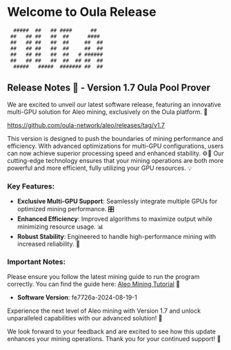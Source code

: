 # Welcome to Oula Release

```
  #####  ##   ## ####      ##    
 ##   ## ##   ##  ##      ####   
 ##   ## ##   ##  ##     ##  ##  
 ##   ## ##   ##  ##     ##  ##  
 ##   ## ##   ##  ##   # ######  
 ##   ## ##   ##  ##  ## ##  ##  
  #####   #####  ####### ##  ##
```


## Release Notes 🚀 - Version 1.7 Oula Pool Prover

We are excited to unveil our latest software release, featuring an innovative multi-GPU solution for Aleo mining, exclusively on the Oula platform. 🎉

https://github.com/oula-network/aleo/releases/tag/v1.7

This version is designed to push the boundaries of mining performance and efficiency. With advanced optimizations for multi-GPU configurations, users can now achieve superior processing speed and enhanced stability. ⚙️🚀 Our cutting-edge technology ensures that your mining operations are both more powerful and more efficient, fully utilizing your GPU resources. 💡

### Key Features:
- **Exclusive Multi-GPU Support**: Seamlessly integrate multiple GPUs for optimized mining performance. 🎛️
- **Enhanced Efficiency**: Improved algorithms to maximize output while minimizing resource usage. 📊
- **Robust Stability**: Engineered to handle high-performance mining with increased reliability. 🔧

### Important Notes:
Please ensure you follow the latest mining guide to run the program correctly. You can find the guide here: [Aleo Mining Tutorial](https://oula-faq.gitbook.io/zh/v/en/start-mining/publish-your-docs) 📖

- **Software Version**: fe7726a-2024-08-19-1

Experience the next level of Aleo mining with Version 1.7 and unlock unparalleled capabilities with our advanced solution! 🌟

We look forward to your feedback and are excited to see how this update enhances your mining operations. Thank you for your continued support! 🙌
